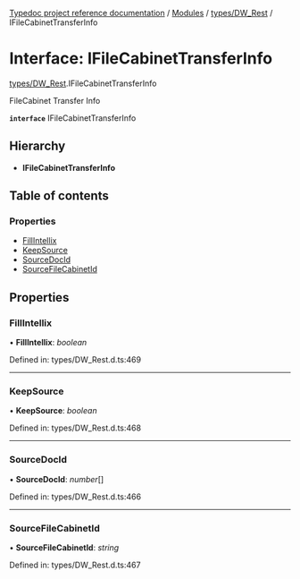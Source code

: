 [Typedoc project reference documentation](../README.md) / [Modules](../modules.md) / [types/DW_Rest](../modules/types_dw_rest.md) / IFileCabinetTransferInfo

# Interface: IFileCabinetTransferInfo

[types/DW_Rest](../modules/types_dw_rest.md).IFileCabinetTransferInfo

FileCabinet Transfer Info

**`interface`** IFileCabinetTransferInfo

## Hierarchy

* **IFileCabinetTransferInfo**

## Table of contents

### Properties

- [FillIntellix](types_dw_rest.ifilecabinettransferinfo.md#fillintellix)
- [KeepSource](types_dw_rest.ifilecabinettransferinfo.md#keepsource)
- [SourceDocId](types_dw_rest.ifilecabinettransferinfo.md#sourcedocid)
- [SourceFileCabinetId](types_dw_rest.ifilecabinettransferinfo.md#sourcefilecabinetid)

## Properties

### FillIntellix

• **FillIntellix**: *boolean*

Defined in: types/DW_Rest.d.ts:469

___

### KeepSource

• **KeepSource**: *boolean*

Defined in: types/DW_Rest.d.ts:468

___

### SourceDocId

• **SourceDocId**: *number*[]

Defined in: types/DW_Rest.d.ts:466

___

### SourceFileCabinetId

• **SourceFileCabinetId**: *string*

Defined in: types/DW_Rest.d.ts:467

